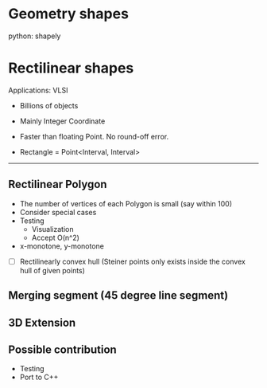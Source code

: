# Geometry shapes

python: shapely

# Rectilinear shapes

Applications: VLSI

- Billions of objects
- Mainly Integer Coordinate

- Faster than floating Point. No round-off error.
- Rectangle = Point<Interval, Interval>

---

## Rectilinear Polygon

- The number of vertices of each Polygon is small
    (say within 100)
- Consider special cases
- Testing
  - Visualization
  - Accept O(n^2)
- x-monotone, y-monotone
- [ ] Rectilinearly convex hull
  (Steiner points only exists inside the convex hull of given points)

## Merging segment (45 degree line segment)

## 3D Extension

## Possible contribution

- Testing
- Port to C++

